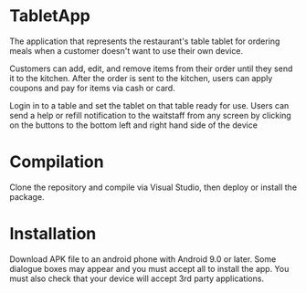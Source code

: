 # TabletApp
The application that represents the restaurant's table tablet for ordering meals when a customer doesn't want to use their own device. 

Customers can add, edit, and remove items from their order until they send it to the kitchen.
After the order is sent to the kitchen, users can apply coupons and pay for items via cash or card.

Login in to a table and set the tablet on that table ready for use. Users can send a help or refill notification to the waitstaff from any screen by clicking on the buttons to the bottom left and right hand side of the device

# Compilation
Clone the repository and compile via Visual Studio, then deploy or install the package.

# Installation
Download APK file to an android phone with Android 9.0 or later. Some dialogue boxes may appear and you must accept all to install the app. You must also check that your device will accept 3rd party applications.
